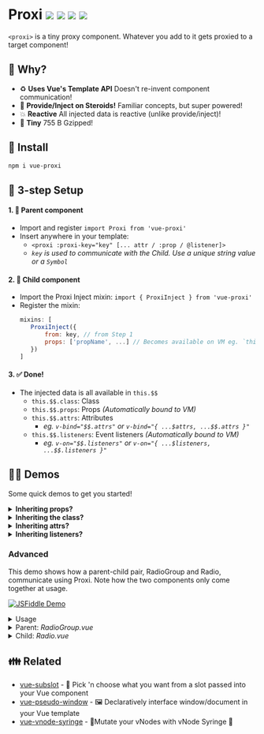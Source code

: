 <h1>
	Proxi
	<a href="https://npm.im/vue-proxi"><img src="https://badgen.net/npm/v/vue-proxi"></a>
	<a href="https://npm.im/vue-proxi"><img src="https://badgen.net/npm/dm/vue-proxi"></a>
	<a href="https://packagephobia.now.sh/result?p=vue-proxi"><img src="https://packagephobia.now.sh/badge?p=vue-proxi"></a>
	<a href="https://bundlephobia.com/result?p=vue-proxi"><img src="https://badgen.net/bundlephobia/minzip/vue-proxi"></a>
</h1>

`<proxi>` is a tiny proxy component. Whatever you add to it gets proxied to a target component!

## :raising_hand: Why?
- :recycle: **Uses Vue's Template API** Doesn't re-invent component communication!
- :muscle: **Provide/Inject on Steroids!** Familiar concepts, but super powered!
- :boom: **Reactive** All injected data is reactive (unlike provide/inject)!
- :hatched_chick: **Tiny** 755 B Gzipped!

## :rocket: Install
```sh
npm i vue-proxi
```

## :vertical_traffic_light: 3-step Setup
#### 1. :woman: Parent component
   - Import and register `import Proxi from 'vue-proxi'`
   - Insert anywhere in your template:
      - `<proxi :proxi-key="key" [... attr / :prop / @listener]>`
      - _`key` is used to communicate with the Child. Use a unique string value or a `Symbol`_
#### 2. :baby: Child component
   - Import the Proxi Inject mixin: `import { ProxiInject } from 'vue-proxi'`
   - Register the mixin:
     ```js
     mixins: [
     	ProxiInject({
     		from: key, // from Step 1
     		props: ['propName', ...] // Becomes available on VM eg. `this.propName`
     	})
     ]
     ```
#### 3. :white_check_mark: Done!
   - The injected data is all available in `this.$$`
     - `this.$$.class`: Class
     - `this.$$.props`: Props _(Automatically bound to VM)_
     - `this.$$.attrs`: Attributes
       - _eg. `v-bind="$$.attrs"` or `v-bind="{ ...$attrs, ...$$.attrs }"`_
     - `this.$$.listeners`: Event listeners _(Automatically bound to VM)_
       - _eg. `v-on="$$.listeners"` or `v-on="{ ...$listeners, ...$$.listeners }"`_

## :man_teacher: Demos
Some quick demos to get you started!

<details>
	<summary><strong>Inheriting props?</strong></summary>
	<br>
	When you declare a prop, it filters it out from the attributes list (<code>$$.attrs</code>) to be available directly on the view model (<code>this.propName</code>) and the props list (<code>$$.props</code>).
	<table>
		<tr><th>:woman: Parent</th><th>:baby: Child</th></tr>
		<tr>
			<td valign="top"><pre lang="html">
&lt;proxi
    :proxi-key="key"
    :child-disabled="isDisabled"
    :child-label="label"
/&gt;
	</pre></td>
			<td><pre lang="html">
&lt;label&gt;
    {{ label }}
    &lt;input
        type="checkbox"
        :disabled="childDisabled"
    &gt;
&lt;/label&gt;
	</pre><hr><pre lang="js">
export default {
  mixins: [
    ProxiInject({
      from: key,
      props: [
        'childDisabled',
        'childLabel'
      ]
    })
  ],
  computed: {
    label() {
      return this.childLabel + ':';
    }
  }
};
	</pre></td>
		</tr>
	</table>
</details>

<details>
	<summary><strong>Inheriting the class?</strong></summary>
	<br>
	Both the static class and computed class are consolidated into <code>$$.class</code> for you to easily attach to any element.
	<table>
		<tr><th>:woman: Parent</th><th>:baby: Child</th></tr>
		<tr>
			<td valign="top"><pre lang="html">
&lt;proxi
    :proxi-key="key"
    class="static-class"
    :class="['child-class', {
        disabled: isDisabled
    }]"
/&gt;
	</pre></td>
			<td><pre lang="html">
&lt;div :class="$$.class"&gt;
    Child
&lt;/div&gt;
</pre><hr><pre lang="js">
export default {
    mixins: [
        ProxiInject({ from: key })
    ],
};
	</pre></td>
		</tr>
	</table>
</details>

<details>
	<summary><strong>Inheriting attrs?</strong></summary>
	<br>
	<ul>
		<li>Looking to inherit a specific attribute? Just pick it out from <code>$$.attrs</code></li>
		<li>Looking to inherit all attributes? Throw <code>$$.attrs</code> into <code>v-bind</code></li>
	</ul>
	<table>
		<tr><th>:woman: Parent</th><th>:baby: Child</th></tr>
		<tr>
			<td valign="top"><pre lang="html">
&lt;proxi
    :proxi-key="key"
    :disabled="true"
/&gt;
	</pre></td>
			<td><pre lang="html">
&lt;div
    :disabled="$$.attrs.disabled"
    v-bind="$$.attrs"
&gt;
    Child
&lt;/div&gt;
</pre><hr><pre lang="js">
export default {
    mixins: [
        ProxiInject({ from: key })
    ],
};
	</pre></td>
		</tr>
	</table>
</details>

<details>
	<summary><strong>Inheriting listeners?</strong></summary>
	<br>
	All event listeners are in <code>$$.listeners</code> to throw right into <code>v-on</code>!
	<table>
		<tr><th>:woman: Parent</th><th>:baby: Child</th></tr>
		<tr>
			<td valign="top"><pre lang="html">
&lt;proxi
    :proxi-key="key"
    @click="handleClick"
    @custom-event="handleCustomEvent"
/&gt;
	</pre></td>
			<td><pre lang="html">
&lt;button v-on="$$.listeners"&gt;
    Child
&lt;/button&gt;
</pre><hr><pre lang="js">
export default {
    mixins: [
        ProxiInject({ from: key })
    ],
    mounted() {
        // Listeners are automatically bound to VM
        this.$emit('custom-event', 'Mounted!');
    }
};
	</pre></td>
		</tr>
	</table>
</details>


### Advanced
This demo shows how a parent-child pair, RadioGroup and Radio, communicate using Proxi. Note how the two components only come together at usage.

[![JSFiddle Demo](https://flat.badgen.net/badge/JSFiddle/Open%20Demo/blue)](https://jsfiddle.net/hirokiosame/akwfm1sp/)

<details>
	<summary>Usage</summary>

```vue
<template>
	<div>
		<radio-group v-model="selected">
			<radio label="Apples" value="apples" />
			<radio label="Oranges" value="oranges" />
			<radio label="Bananas" value="bananas" />
		</radio-group>
		<div>
			Selected: {{ selected }}
		</div>
	</div>
</template>

<script>
export default {
	data() {
		return {
			selected: [],
		};
	},
};
</script>
```
</details>

<details>
	<summary>Parent: <i>RadioGroup.vue</i></summary>

```vue
<template>
	<div>
		<proxi
			:proxi-key="key"
			:checkedItems="value"
			@update="$emit('input', $event)"
		>
			<slot />
		</proxi>
	</div>
</template>

<script>
import Proxi from 'vue-proxi';

export default {
	components: {
		Proxi,
	},

	props: ['value'],

	data() {
		return {
			// Same idea as provide/inject
			// Use a Symbol for security
			key: 'radios',
		};
	},
}
</script>
```
</details>


<details>
	<summary>Child: <i>Radio.vue</i></summary>


```vue
<template>
	<label>
		<input
			type="checkbox"
			@click="onClick"
			:checked="isChecked"
		>
		{{ label }}
	</label>
</template>

<script>
import { ProxiInject } from 'vue-proxi';

export default {
	mixins: [
		ProxiInject({
			// Same key as parent
			from: 'radios',

			// Declare props that can be injected in
			// Only array supported for now
			props: ['checkedItems'],
		})
	],

	props: {
		label: String,
		value: null
	},

	computed: {
		isChecked() {
			return this.checkedItems.includes(this.value);
		}
	},

	methods: {
		onClick() {
			if (this.isChecked) {
				this.$emit('update', this.checkedItems.filter(i => i !== this.value));
			} else {
				this.$emit('update', [...this.checkedItems, this.value]);
			}
		}
	}
};
</script>
```
</details>


## :family: Related
- [vue-subslot](https://github.com/privatenumber/vue-subslot) - 💍 Pick 'n choose what you want from a slot passed into your Vue component
- [vue-pseudo-window](https://github.com/privatenumber/vue-pseudo-window) - 🖼 Declaratively interface window/document in your Vue template
- [vue-vnode-syringe](https://github.com/privatenumber/vue-vnode-syringe) - 🧬Mutate your vNodes with vNode Syringe 💉
